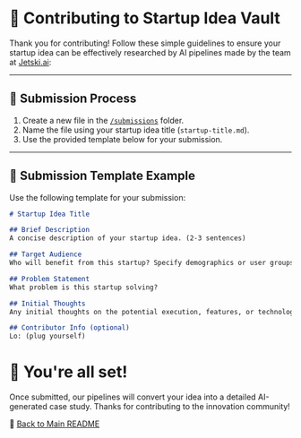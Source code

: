 # 🤝 Contributing to Startup Idea Vault

Thank you for contributing! Follow these simple guidelines to ensure your startup idea can be effectively researched by AI pipelines made by the team at [Jetski.ai](https://jetski.ai):

---

## 📌 Submission Process

1. Create a new file in the [`/submissions`](./submissions) folder.
2. Name the file using your startup idea title (`startup-title.md`).
3. Use the provided template below for your submission.

---

## 📄 Submission Template Example

Use the following template for your submission:

```markdown
# Startup Idea Title

## Brief Description
A concise description of your startup idea. (2-3 sentences)

## Target Audience
Who will benefit from this startup? Specify demographics or user groups.

## Problem Statement
What problem is this startup solving?

## Initial Thoughts
Any initial thoughts on the potential execution, features, or technologies?

## Contributor Info (optional)
Lo: (plug yourself)
```

# 🙌 You're all set!
Once submitted, our pipelines will convert your idea into a detailed AI-generated case study. Thanks for contributing to the innovation community!

🔗 [Back to Main README](README.md)
